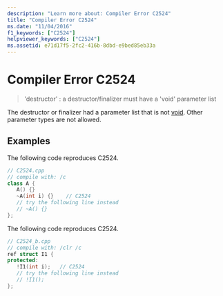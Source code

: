 ```yaml
---
description: "Learn more about: Compiler Error C2524"
title: "Compiler Error C2524"
ms.date: "11/04/2016"
f1_keywords: ["C2524"]
helpviewer_keywords: ["C2524"]
ms.assetid: e71d17f5-2fc2-416b-8dbd-e9bed85eb33a
---
```

# Compiler Error C2524

> 'destructor' : a destructor/finalizer must have a 'void' parameter list

The destructor or finalizer had a parameter list that is not [void](../../cpp/void-cpp.md). Other parameter types are not allowed.

## Examples

The following code reproduces C2524.

```cpp
// C2524.cpp
// compile with: /c
class A {
   A() {}
   ~A(int i) {}    // C2524
   // try the following line instead
   // ~A() {}
};
```

The following code reproduces C2524.

```cpp
// C2524_b.cpp
// compile with: /clr /c
ref struct I1 {
protected:
   !I1(int i);   // C2524
   // try the following line instead
   // !I1();
};
```
